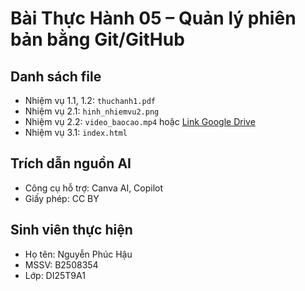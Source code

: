 # Bài Thực Hành 05 – Quản lý phiên bản bằng Git/GitHub

## Danh sách file
- Nhiệm vụ 1.1, 1.2: `thuchanh1.pdf`
- Nhiệm vụ 2.1: `hinh_nhiemvu2.png`
- Nhiệm vụ 2.2: `video_baocao.mp4` hoặc [Link Google Drive](https://drive.google.com/file/d/1HCxLU2OcsAMmgUAOLLdIjWlCSCJUmVKN/view?usp=sharing)
- Nhiệm vụ 3.1: `index.html` 

## Trích dẫn nguồn AI
- Công cụ hỗ trợ: Canva AI, Copilot
- Giấy phép: CC BY

## Sinh viên thực hiện
- Họ tên: Nguyễn Phúc Hậu
- MSSV: B2508354
- Lớp: DI25T9A1
